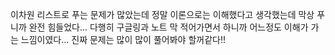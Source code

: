 이차원 리스트로 푸는 문제가 많았는데 정말 이론으로는 이해했다고 생각했는데
막상 푸니까 완전 힘들었다... 다행히 구글링과 노트 막 적어가면서 하니까 
어느정도 이해가 가는 느낌이였다...
진짜 문제는 많이 많이 풀어봐야 할꺼같다!!